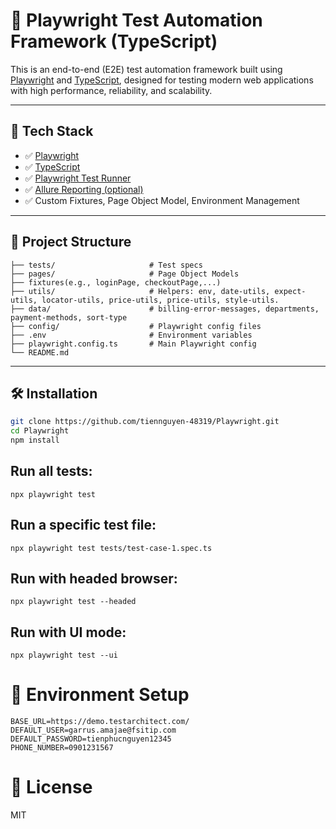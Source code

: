 # 🧪 Playwright Test Automation Framework (TypeScript)

This is an end-to-end (E2E) test automation framework built using [Playwright](https://playwright.dev/) and [TypeScript](https://www.typescriptlang.org/), designed for testing modern web applications with high performance, reliability, and scalability.

---

## 🚀 Tech Stack

- ✅ [Playwright](https://playwright.dev/)
- ✅ [TypeScript](https://www.typescriptlang.org/)
- ✅ [Playwright Test Runner](https://playwright.dev/docs/test-intro)
- ✅ [Allure Reporting (optional)](https://docs.qameta.io/allure/)
- ✅ Custom Fixtures, Page Object Model, Environment Management

---
## 📁 Project Structure
```
├── tests/                     # Test specs
├── pages/                     # Page Object Models
├── fixtures(e.g., loginPage, checkoutPage,...)
├── utils/                     # Helpers: env, date-utils, expect-utils, locator-utils, price-utils, price-utils, style-utils.
├── data/                      # billing-error-messages, departments, payment-methods, sort-type
├── config/                    # Playwright config files
├── .env                       # Environment variables
├── playwright.config.ts       # Main Playwright config
└── README.md
```
---

## 🛠 Installation

```bash
git clone https://github.com/tiennguyen-48319/Playwright.git
cd Playwright
npm install
```

## Run all tests: 
`npx playwright test`

## Run a specific test file: 
`npx playwright test tests/test-case-1.spec.ts`

## Run with headed browser: 
`npx playwright test --headed`

## Run with UI mode: 
`npx playwright test --ui`

# 🔐 Environment Setup
```
BASE_URL=https://demo.testarchitect.com/
DEFAULT_USER=garrus.amajae@fsitip.com
DEFAULT_PASSWORD=tienphucnguyen12345
PHONE_NUMBER=0901231567
```

# 📄 License
MIT

